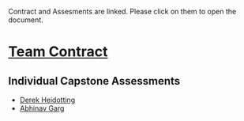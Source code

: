 Contract and Assesments are linked. Please click on them to open the document. 

# [Team Contract](https://docs.google.com/document/d/1D5vlFhgA0V-ZswVCu1q1IV5X8tIP118N2dVdvW7gAEo/edit?usp=sharing)

## Individual Capstone Assessments
* [Derek Heidotting](https://docs.google.com/document/d/1tGxTnibqI3yGG5SQZBk3e_zP5is8Y81kbJ8S8MabWqU/edit?usp=sharing)
* [Abhinav Garg](https://docs.google.com/document/d/10Xg1EHgX2xaIeqB7i1UGuq_LpfgcBduE/edit?usp=sharing&ouid=110499682981944271497&rtpof=true&sd=true)
